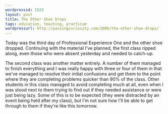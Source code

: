 ```yaml
---
wordpressid: 1523
layout: post
title: The Other Shoe Drops
tags: education, teaching, practicum
wordpressurl: http://passingcuriosity.com/2006/the-other-shoe-drops/
---
```


Today was the third day of <acronym>Professional Experience
One</acronym> and the other shoe dropped. Continuing with the material
I've planned, the first class ripped along, even those who were absent
yesterday and needed to catch-up.

The second class was another matter entirely. A number of them managed
to finish everything and I was <emph>really</emph> happy with three or
four of them in that we've managed to resolve their initial confusions
and get them to the point where they are completing problems quicker
than 90% of the class. Other students in this class managed to avoid
completing much at all, even when I was stood next to them trying to
find out if they needed assistance or were just being lazy. Some of this
is to be expected (they were distracted by an event being held after my
class), but I'm not sure how I'll be able to get through to them if
they're like this tomorrow.
